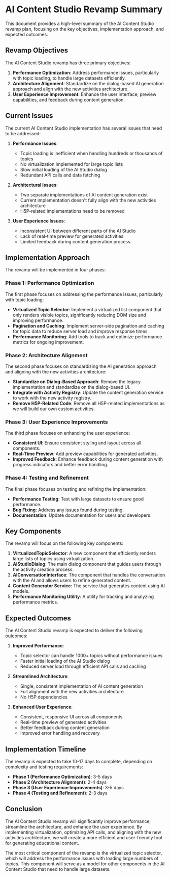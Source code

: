 # AI Content Studio Revamp Summary

This document provides a high-level summary of the AI Content Studio revamp plan, focusing on the key objectives, implementation approach, and expected outcomes.

## Revamp Objectives

The AI Content Studio revamp has three primary objectives:

1. **Performance Optimization**: Address performance issues, particularly with topic loading, to handle large datasets efficiently.
2. **Architecture Alignment**: Standardize on the dialog-based AI generation approach and align with the new activities architecture.
3. **User Experience Improvement**: Enhance the user interface, preview capabilities, and feedback during content generation.

## Current Issues

The current AI Content Studio implementation has several issues that need to be addressed:

1. **Performance Issues**:
   - Topic loading is inefficient when handling hundreds or thousands of topics
   - No virtualization implemented for large topic lists
   - Slow initial loading of the AI Studio dialog
   - Redundant API calls and data fetching

2. **Architectural Issues**:
   - Two separate implementations of AI content generation exist
   - Current implementation doesn't fully align with the new activities architecture
   - H5P-related implementations need to be removed

3. **User Experience Issues**:
   - Inconsistent UI between different parts of the AI Studio
   - Lack of real-time preview for generated activities
   - Limited feedback during content generation process

## Implementation Approach

The revamp will be implemented in four phases:

### Phase 1: Performance Optimization

The first phase focuses on addressing the performance issues, particularly with topic loading:

- **Virtualized Topic Selector**: Implement a virtualized list component that only renders visible topics, significantly reducing DOM size and improving performance.
- **Pagination and Caching**: Implement server-side pagination and caching for topic data to reduce server load and improve response times.
- **Performance Monitoring**: Add tools to track and optimize performance metrics for ongoing improvement.

### Phase 2: Architecture Alignment

The second phase focuses on standardizing the AI generation approach and aligning with the new activities architecture:

- **Standardize on Dialog-Based Approach**: Remove the legacy implementation and standardize on the dialog-based UI.
- **Integrate with Activity Registry**: Update the content generation service to work with the new activity registry.
- **Remove H5P-Related Code**: Remove all H5P-related implementations as we will build our own custom activities.

### Phase 3: User Experience Improvements

The third phase focuses on enhancing the user experience:

- **Consistent UI**: Ensure consistent styling and layout across all components.
- **Real-Time Preview**: Add preview capabilities for generated activities.
- **Improved Feedback**: Enhance feedback during content generation with progress indicators and better error handling.

### Phase 4: Testing and Refinement

The final phase focuses on testing and refining the implementation:

- **Performance Testing**: Test with large datasets to ensure good performance.
- **Bug Fixing**: Address any issues found during testing.
- **Documentation**: Update documentation for users and developers.

## Key Components

The revamp will focus on the following key components:

1. **VirtualizedTopicSelector**: A new component that efficiently renders large lists of topics using virtualization.
2. **AIStudioDialog**: The main dialog component that guides users through the activity creation process.
3. **AIConversationInterface**: The component that handles the conversation with the AI and allows users to refine generated content.
4. **Content Generator Service**: The service that generates content using AI models.
5. **Performance Monitoring Utility**: A utility for tracking and analyzing performance metrics.

## Expected Outcomes

The AI Content Studio revamp is expected to deliver the following outcomes:

1. **Improved Performance**:
   - Topic selector can handle 1000+ topics without performance issues
   - Faster initial loading of the AI Studio dialog
   - Reduced server load through efficient API calls and caching

2. **Streamlined Architecture**:
   - Single, consistent implementation of AI content generation
   - Full alignment with the new activities architecture
   - No H5P dependencies

3. **Enhanced User Experience**:
   - Consistent, responsive UI across all components
   - Real-time preview of generated activities
   - Better feedback during content generation
   - Improved error handling and recovery

## Implementation Timeline

The revamp is expected to take 10-17 days to complete, depending on complexity and testing requirements:

- **Phase 1 (Performance Optimization)**: 3-5 days
- **Phase 2 (Architecture Alignment)**: 2-4 days
- **Phase 3 (User Experience Improvements)**: 3-5 days
- **Phase 4 (Testing and Refinement)**: 2-3 days

## Conclusion

The AI Content Studio revamp will significantly improve performance, streamline the architecture, and enhance the user experience. By implementing virtualization, optimizing API calls, and aligning with the new activities architecture, we will create a more efficient and user-friendly tool for generating educational content.

The most critical component of the revamp is the virtualized topic selector, which will address the performance issues with loading large numbers of topics. This component will serve as a model for other components in the AI Content Studio that need to handle large datasets.
